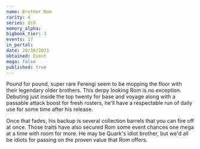 ```yaml
---
name: Brother Rom
rarity: 4
series: ds9
memory_alpha:
bigbook_tier: 3
events: 17
in_portal:
date: 28/10/2021
obtained: Event
mega: false
published: true
---
```


Pound for pound, super rare Ferengi seem to be mopping the floor with their legendary older brothers. This derpy looking Rom is no exception. Debuting just inside the top twenty for base and voyage along with a passable attack boost for fresh rosters, he'll have a respectable run of daily use for some time after his release.

Once that fades, his backup is several collection barrels that you can fire off at once. Those traits have also secured Rom some event chances one mega at a time with room for more. He may be Quark's idiot brother, but we'd all be idiots for passing on the proven value that Rom offers.
